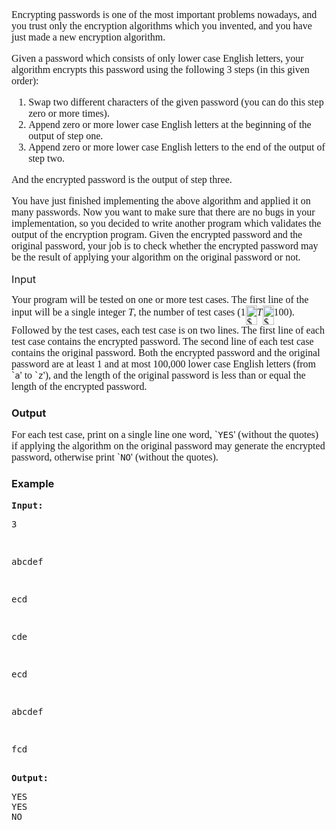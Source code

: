 <p style="font-family: 'Times New Roman'; font-size: medium;">Encrypting passwords is one of the most important problems nowadays, and you trust only the encryption algorithms which you invented, and you have just made a new encryption algorithm.</p>
<p style="font-family: 'Times New Roman'; font-size: medium;">Given a password which consists of only lower case English letters, your algorithm encrypts this password using the following 3 steps (in this given order):</p>
<ol style="font-family: 'Times New Roman'; font-size: medium;">
<li>Swap two different characters of the given password (you can do this step zero or more times).</li>
<li>Append zero or more lower case English letters at the beginning of the output of step one.</li>
<li>Append zero or more lower case English letters to the end of the output of step two.</li>
</ol>
<p style="font-family: 'Times New Roman'; font-size: medium;">And the encrypted password is the output of step three.</p>
<p style="font-family: 'Times New Roman'; font-size: medium;">You have just finished implementing the above algorithm and applied it on many passwords. Now you want to make sure that there are no bugs in your implementation, so you decided to write another program which validates the output of the encryption program. Given the encrypted password and the original password, your job is to check whether the encrypted password may be the result of applying your algorithm on the original password or not.</p>
<p><span style="font-size: 1.17em;">Input</span></p>
<p><span style="font-family: 'Times New Roman'; font-size: medium;">Your program will be tested on one or more test cases. The first line of the input will be a single integer&nbsp;</span><span style="font-family: 'Times New Roman'; font-size: medium;"><em>T</em></span><span style="font-family: 'Times New Roman'; font-size: medium;">, the number of test cases&nbsp;</span><span style="font-family: 'Times New Roman'; font-size: medium;">(1<img src="file://9hAaW1Pq.png" border="0" alt="$ \le$" width="18" height="31" align="MIDDLE"><em>T</em><img src="file://wXbQuPzf.png" border="0" alt="$ \le$" width="18" height="31" align="MIDDLE">100)</span><span style="font-family: 'Times New Roman'; font-size: medium;">. Followed by the test cases, each test case is on two lines. The first line of each test case contains the encrypted password. The second line of each test case contains the original password. Both the encrypted password and the original password are at least 1 and at most 100,000 lower case English letters (from `</span><tt>a</tt><span style="font-family: 'Times New Roman'; font-size: medium;">' to `</span><tt>z</tt><span style="font-family: 'Times New Roman'; font-size: medium;">'), and the length of the original password is less than or equal the length of the encrypted password.</span></p>
<h3>Output</h3>
<p><span style="font-family: 'Times New Roman'; font-size: medium;">For each test case, print on a single line one word, `</span><tt>YES</tt><span style="font-family: 'Times New Roman'; font-size: medium;">' (without the quotes) if applying the algorithm on the original password may generate the encrypted password, otherwise print `</span><tt>NO</tt><span style="font-family: 'Times New Roman'; font-size: medium;">' (without the quotes).</span></p>
<h3>Example</h3>
<pre><strong>Input:</strong>
<pre>3</pre>
<pre>abcdef</pre>
<pre>ecd</pre>
<pre>cde</pre>
<pre>ecd</pre>
<pre>abcdef</pre>
<pre>fcd</pre>
<strong>Output:</strong>
<pre>YES
YES
NO</pre>
<span style="white-space: normal;"> </span></pre>